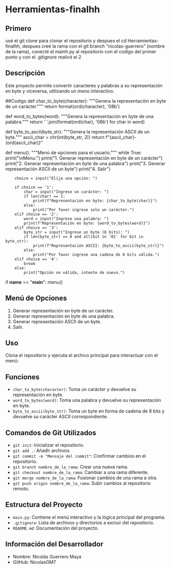 # Herramientas-finalhh
## Primero
usé el git clone para clonar el repositorio y despues el cd Herramientas-finalhh, despues creé la rama con el git branch "nicolas-guerrero" (nombre de la rama), conecté el mainh.py al repositorio con el codigo del primer punto y con el .gitignore realicé el 2

## Descripción
Este proyecto permite convertir caracteres y palabras a su representación en byte y viceversa, utilizando un menú interactivo.

##Codigo
def char_to_byte(character):
    """Genera la representación en byte de un carácter."""
    return format(ord(character), '08b')

def word_to_bytes(word):
    """Genera la representación en byte de una palabra."""
    return ' '.join(format(ord(char), '08b') for char in word)

def byte_to_ascii(byte_str):
    """Genera la representación ASCII de un byte."""
    ascii_char = chr(int(byte_str, 2))
    return f"{ascii_char}-{ord(ascii_char)}"

def menu():
    """Menú de opciones para el usuario."""
    while True:
        print("\nMenu:")
        print("1. Generar representación en byte de un carácter")
        print("2. Generar representación en byte de una palabra")
        print("3. Generar representación ASCII de un byte")
        print("4. Salir")

        choice = input("Elija una opción: ")

        if choice == '1':
            char = input("Ingrese un carácter: ")
            if len(char) == 1:
                print(f"Representación en byte: {char_to_byte(char)}")
            else:
                print("Por favor ingrese solo un carácter.")
        elif choice == '2':
            word = input("Ingrese una palabra: ")
            print(f"Representación en byte: {word_to_bytes(word)}")
        elif choice == '3':
            byte_str = input("Ingrese un byte (8 bits): ")
            if len(byte_str) == 8 and all(bit in '01' for bit in byte_str):
                print(f"Representación ASCII: {byte_to_ascii(byte_str)}")
            else:
                print("Por favor ingrese una cadena de 8 bits válida.")
        elif choice == '4':
            break
        else:
            print("Opción no válida, intente de nuevo.")
            
if __name__ == "__main__":
    menu()



## Menú de Opciones
1. Generar representación en byte de un carácter.
2. Generar representación en byte de una palabra.
3. Generar representación ASCII de un byte.
4. Salir.

## Uso
Clona el repositorio y ejecuta el archivo principal para interactuar con el menú:


## Funciones
- `char_to_byte(character)`: Toma un carácter y devuelve su representación en byte.
- `word_to_bytes(word)`: Toma una palabra y devuelve su representación en byte.
- `byte_to_ascii(byte_str)`: Toma un byte en forma de cadena de 8 bits y devuelve su carácter ASCII correspondiente.

## Comandos de Git Utilizados
- `git init`: Inicializar el repositorio.
- `git add .`: Añadir archivos.
- `git commit -m "Mensaje del commit"`: Confirmar cambios en el repositorio.
- `git branch nombre_de_la_rama`: Crear una nueva rama.
- `git checkout nombre_de_la_rama`: Cambiar a una rama diferente.
- `git merge nombre_de_la_rama`: Fusionar cambios de una rama a otra.
- `git push origin nombre_de_la_rama`: Subir cambios al repositorio remoto.

## Estructura del Proyecto
- `main.py`: Contiene el menú interactivo y la lógica principal del programa.
- `.gitignore`: Lista de archivos y directorios a excluir del repositorio.
- `README.md`: Documentación del proyecto.

## Información del Desarrollador
- Nombre: Nicolás Guerrero Maya
- GitHub: NicolasGM7
